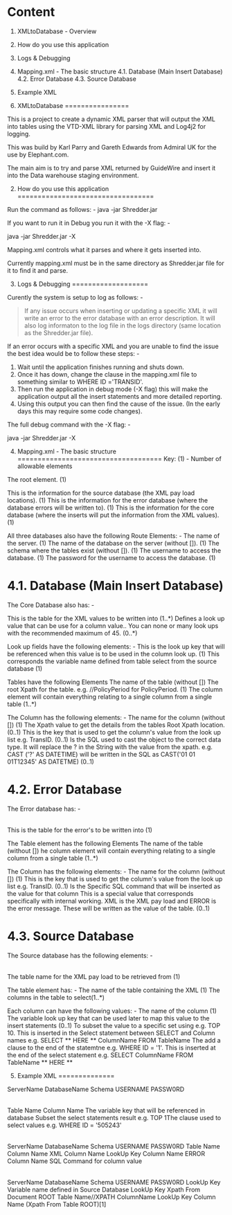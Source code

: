 Content
=======
1. XMLtoDatabase  - Overview
2. How do you use this application
3. Logs & Debugging
4. Mapping.xml - The basic structure
4.1. Database (Main Insert Database)
4.2. Error Database
4.3. Source Database
5. Example XML


1. XMLtoDatabase
================

This is a project to create a dynamic XML parser that will output the XML into tables using the VTD-XML library for parsing XML and Log4j2 for logging.

This was build by Karl Parry and Gareth Edwards from Admiral UK for the use by Elephant.com.

The main aim is to try and parse XML returned by GuideWire and insert it into the Data warehouse staging environment.

2. How do you use this application
==================================

Run the command as follows: -
java -jar Shredder.jar

If you want to run it in Debug you run it with the -X flag: -

java -jar Shredder.jar -X

Mapping.xml controls what it parses and where it gets inserted into.

Currently mapping.xml must be in the same directory as Shredder.jar file for it to find it and parse. 

3. Logs & Debugging
===================

Curently the system is setup to log as follows: -
> If any issue occurs when inserting or updating a specific XML it will write an error to the error database with an error description. 
> It will also log informaton to the log file in the logs directory (same location as the Shredder.jar file).

If an error occurs with a specific XML and you are unable to find the issue the best idea would be to follow these steps: -
1. Wait until the application finishes running and shuts down. 
2. Once it has down, change the clause in the mapping.xml file to something similar to WHERE ID ='TRANSID'. 
3. Then run the application in debug mode (-X flag) this will make the application output all the insert statements and more detailed reporting. 
4. Using this output you can then find the cause of the issue. (In the early days this may require some code changes).  


The full debug command with the -X flag: -

java -jar Shredder.jar -X

4. Mapping.xml - The basic structure
====================================
Key:
(1) - Number of allowable elements


<shredder> The root element. (1)

<sourcedatabase> This is the information for the source database (the XML pay load locations). (1)
<errordatabase> This is the information for the error database (where the database errors will be written to). (1)
<database> This is the information for the core database (where the inserts will put the information from the XML values). (1)

All three databases also have the following Route Elements: -
<servername> The name of the server. (1)
<databasename> The name of the database on the server (without []). (1)
<schema> The schema where the tables exist (without []). (1)
<username> The username to access the database. (1)
<password> The password for the username to access the database. (1)

4.1. Database (Main Insert Database)
====================================

The Core Database also has: -
<table> This is the table for the XML values to be written into (1..*)
<lookupfield> Defines a look up value that can be use for a column value.. You can none or many look ups with the recommended maximum of 45. (0..*)

Look up fields have the following elements: -
<key> This is the look up key that will be referenced when this value is to be used in the column look up. (1)
<variable> This corresponds the variable name defined from table select from the source database (1)

Tables have the following Elements
<name> The name of the table (without [])
<rootxpath> The root Xpath for the table. e.g. //PolicyPeriod for PolicyPeriod. (1)
<column> The column element will contain everything relating to a single column from a single table (1..*)

The Column has the following elements: -
<name> The name for the column (without []) (1)
<xpath> The Xpath value to get the details from the tables Root Xpath location. (0..1)
<lookup> This is the key that is used to get the column's value from the look up list e.g. TransID. (0..1)
<type> Is the SQL used to cast the object to the correct data type. It will replace the ? in the String with the value from the xpath. e.g. CAST ('?' AS DATETIME) will be written in the SQL as CAST('01 01 01T12345' AS DATETME) (0..1)

4.2. Error Database
===================

The Error database has: -
<table> This is the table for the error's to be written into (1)

The Table element has the following Elements
<name> The name of the table (without [])
<column> he column element will contain everything relating to a single column from a single table (1..*)

The Column has the following elements: -
<name> The name for the column (without []) (1)
<lookup> This is the key that is used to get the column's value from the look up list e.g. TransID. (0..1)
<sql> Is the Specific SQL command that will be inserted as the value for that column
<specialvalue> This is a special value that corresponds specifically with internal working. XML is the XML pay load and ERROR is the error message. These will be written as the value of the table. (0..1)

4.3. Source Database
====================

The Source database has the following elements: -
<table> The table name for the XML pay load to be retrieved from (1)

The table element has: -
<name> The name of the table containing the XML (1)
<column> The columns in the table to select(1..*)

Each column can have the following values: -
<name> The name of the column (1)
<variablelookupkey> The variable look up key that can be used later to map this value to the insert statements (0..1)
<subset> To subset the value to a specific set using e.g. TOP 10. This is inserted in the Select statement between SELECT and Column names e.g. SELECT ** HERE ** ColumnName FROM TableName
<clause> The add a clause to the end of the statemtne e.g. WHERE ID = '1'. This is inserted at the end of the select statement e.g. SELECT ColumnName FROM TableName ** HERE ** 


5. Example XML
==============

<?xml version="1.0" encoding="UTF-8"?>
<shredder>
	<sourcedatabase>
		<servername>ServerName</servername>
		<databasename>DatabaseName</databasename>
		<schema>Schema</schema>
		<username>USERNAME</username>
		<password>PASSW0RD</password>
		<table>
			<name>Table Name</name>
			<column>
				<name>Column Name</name>
				<variablelookupkey>The variable key that will be referenced in database</variablelookupkey>
			</column>
			<subset>Subset the select statements result e.g. TOP 1</subset>
			<clause>The clause used to select values e.g. WHERE ID = '505243'</clause>
		</table>
	</sourcedatabase>
	<errordatabase>
		<servername>ServerName</servername>
		<databasename>DatabaseName</databasename>
		<schema>Schema</schema>
		<username>USERNAME</username>
		<password>PASSW0RD</password>
		<table>
			<name>Table Name</name>
			<column>
				<name>Column Name</name>
				<specialvalue>XML</specialvalue> <!-- Used to place the XML pay load into a column -->
			</column>
			<column>
				<name>Column Name</name>
				<lookup>LookUp Key</lookup>
			</column>
			<column>
				<name>Column Name</name>
				<specialvalue>ERROR</specialvalue> <!-- Used to place the error message into a column` -->
			</column>
			<column>
				<name>Column Name</name>
				<sql>SQL Command for column value</sql>
			</column>
		</table>
	</errordatabase>
	<database>
		<servername>ServerName</servername>
		<databasename>DatabaseName</databasename>
		<schema>Schema</schema>
		<username>USERNAME</username>
		<password>PASSW0RD</password>
		<lookupfield>
			<key>LookUp Key</key>
			<variable>Variable name defined in Source Database</variable>
		</lookupfield>
		<lookupfield>
			<key>LookUp Key</key>
			<xpath>Xpath From Document ROOT</xpath>
		</lookupfield>
		<table>
			<name>Table Name</name>
			<rootxpath>//XPATH</rootxpath>
			<column>
				<name>ColumnName</name>
				<lookup>LookUp Key</lookup>
			</column>
			<column>
				<name>Column Name</name>
				<xpath>(Xpath From Table ROOT)[1]</xpath>
			</column>
		</table>
	</database>
</shredder>